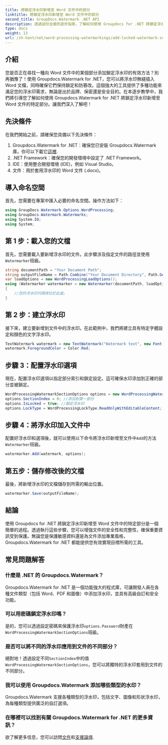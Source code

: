 ```yaml
---
title: 將鎖定浮水印新增至 Word 文件中的部分
linktitle: 將鎖定浮水印新增至 Word 文件中的部分
second_title: GroupDocs.Watermark .NET API
description: 透過這份全面的逐步指南，了解如何使用 Groupdocs for .NET 將鎖定浮水印新增至 Word 文件中的特定部分。
type: docs
weight: 13
url: /zh-hant/net/word-processing-watermarkings/add-locked-watermark-section-word-docs/
---
```

## 介紹
您是否正在尋找一種向 Word 文件中的某個部分添加鎖定浮水印的有效方法？別再猶豫了！使用 Groupdocs.Watermark for .NET，您可以將浮水印無縫插入 Word 文檔，同時確保它們保持鎖定和防篡改。這個強大的工具提供了多種功能來滿足您的浮水印需求，無論是出於品牌、保密還是安全目的。在本逐步教學中，我們將引導您了解如何使用 Groupdocs.Watermark for .NET 將鎖定浮水印新增至 Word 文件的特定部分。讓我們深入了解吧！
## 先決條件
在我們開始之前，請確保您具備以下先決條件：
1.  Groupdocs.Watermark for .NET：確保您已安裝 Groupdocs.Watermark 庫。你可以下載它[這裡](https://releases.groupdocs.com/Watermark/net/).
2. .NET Framework：確保您的開發環境中設定了 .NET Framework。
3. IDE：使用整合開發環境 (IDE)，例如 Visual Studio。
4. 文件：用於套用浮水印的 Word 文件 (.docx)。
## 導入命名空間
首先，您需要在專案中匯入必要的命名空間。操作方法如下：
```csharp
using GroupDocs.Watermark.Options.WordProcessing;
using GroupDocs.Watermark.Watermarks;
using System.IO;
using System;
```
## 第 1 步：載入您的文檔
首先，您需要載入要新增浮水印的文件。此步驟涉及指定文件的路徑並使用`Watermarker`班級。
```csharp
string documentPath = "Your Document Path";
string outputFileName = Path.Combine("Your Document Directory", Path.GetFileName(documentPath));
var loadOptions = new WordProcessingLoadOptions();
using (Watermarker watermarker = new Watermarker(documentPath, loadOptions))
{
    //您的浮水印代碼將位於此處。
}
```
## 第 2 步：建立浮水印
接下來，建立要新增到文件中的浮水印。在此範例中，我們將建立具有特定字體設定和顏色的文字浮水印。
```csharp
TextWatermark watermark = new TextWatermark("Watermark text", new Font("Arial", 19));
watermark.ForegroundColor = Color.Red;
```
## 步驟 3：配置浮水印選項
現在，配置浮水印選項以指定部分索引和鎖定設定。這可確保水印添加到正確的部分並被鎖定。
```csharp
WordProcessingWatermarkSectionOptions options = new WordProcessingWatermarkSectionOptions();
options.SectionIndex = 0; //添加到第一部分
options.IsLocked = true; //鎖定浮水印
options.LockType = WordProcessingLockType.ReadOnlyWithEditableContent; //鎖型
```
## 步驟 4：將浮水印加入文件中
配置好浮水印和選項後，就可以使用以下命令將浮水印新增至文件中`Add`的方法`Watermarker`班級。
```csharp
watermarker.Add(watermark, options);
```
## 第五步：儲存修改後的文檔
最後，將新增浮水印的文檔儲存到所需的輸出位置。
```csharp
watermarker.Save(outputFileName);
```
## 結論
使用 Groupdocs for .NET 將鎖定浮水印新增至 Word 文件中的特定部分是一個簡單的過程。透過執行這些步驟，您可以增強文件的安全性和完整性，確保重要資訊受到保護。無論您是保護敏感資料還是為文件添加專業風格，Groupdocs.Watermark for .NET 都能提供您有效實現目標所需的工具。
## 常見問題解答
### 什麼是 .NET 的 Groupdocs.Watermark？
Groupdocs.Watermark for .NET 是一個功能強大的程式庫，可讓開發人員在各種文件類型（包括 Word、PDF 和圖像）中添加浮水印，並具有高級自訂和安全功能。
### 可以用密碼鎖定浮水印嗎？
是的，您可以透過設定密碼來保護浮水印`options.Password`財產在`WordProcessingWatermarkSectionOptions`班級。
### 是否可以將不同的浮水印應用到文件的不同部分？
絕對地！透過設定不同`SectionIndex`中的值`WordProcessingWatermarkSectionOptions`，您可以將獨特的浮水印套用到文件的不同部分。
### 我可以使用 Groupdocs.Watermark 添加哪些類型的水印？
Groupdocs.Watermark 支援各種類型的浮水印，包括文字、圖像和形狀浮水印，為每種類型提供廣泛的自訂選項。
### 在哪裡可以找到有關 Groupdocs.Watermark for .NET 的更多資訊？
欲了解更多信息，您可以訪問[文件](https://reference.groupdocs.com/Watermark/net/)和[支援論壇](https://forum.groupdocs.com/c/watermark/19).